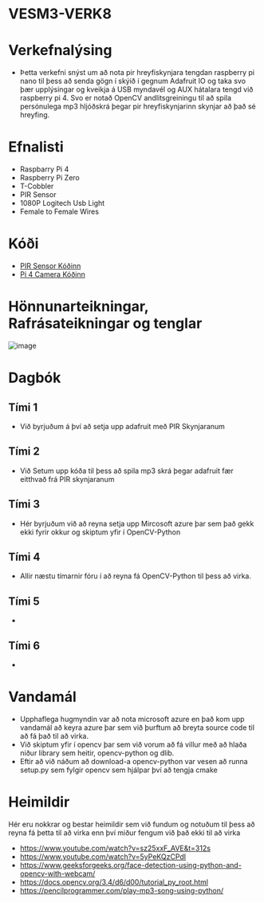 # VESM3-VERK8

# Verkefnalýsing

- Þetta verkefni snýst um að nota pir hreyfiskynjara tengdan raspberry pi nano til þess að senda gögn í skýið í gegnum Adafruit IO og taka svo þær upplýsingar og kveikja á USB myndavél og AUX hátalara tengd við raspberry pi 4. Svo er notað OpenCV andlitsgreiningu til að spila persónulega mp3 hljóðskrá þegar pir hreyfiskynjarinn skynjar að það sé hreyfing.


# Efnalisti

- Raspbarry Pi 4
- Raspberry Pi Zero
- T-Cobbler
- PIR Sensor
- 1080P Logitech Usb Light
- Female to Female Wires

# Kóði

- [PIR Sensor Kóðinn](https://github.com/Tiago-MiguelM/VESM3-VERK3/blob/main/PiNano/LokaVerkefni8%20Motion%20Sensor.py)
- [Pi 4 Camera Kóðinn](https://github.com/Tiago-MiguelM/VESM3-VERK3/blob/main/Pi4/Basics.py)

# Hönnunarteikningar, Rafrásateikningar og tenglar

![image](https://github.com/Tiago-MiguelM/VESM3-VERK3/blob/main/circuit.png)

# Dagbók

## Tími 1
- Við byrjuðum á því að setja upp adafruit með PIR Skynjaranum
## Tími 2
- Við Setum upp kóða til þess að spila mp3 skrá þegar adafruit fær eitthvað frá PIR skynjaranum
## Tími 3
- Hér byrjuðum við að reyna setja upp Mircosoft azure þar sem það gekk ekki fyrir okkur og skiptum yfir í OpenCV-Python
## Tími 4
- Allir næstu tímarnir fóru í að reyna fá OpenCV-Python til þess að virka. 
## Tími 5
-
## Tími 6
-

# Vandamál

- Upphaflega hugmyndin var að nota microsoft azure en það kom upp vandamál að keyra azure þar sem við þurftum að breyta source code til að fá það til að virka.
- Við skiptum yfir í opencv þar sem við vorum að fá villur með að hlaða niður library sem heitir, opencv-python og dlib.
- Eftir að við náðum að download-a opencv-python var vesen að runna setup.py sem fylgir opencv sem hjálpar því að tengja cmake


# Heimildir

Hér eru nokkrar og bestar heimildir sem við fundum og notuðum til þess að reyna fá þetta til að virka enn því miður fengum við það ekki til að virka 

- https://www.youtube.com/watch?v=sz25xxF_AVE&t=312s
- https://www.youtube.com/watch?v=5yPeKQzCPdI
- https://www.geeksforgeeks.org/face-detection-using-python-and-opencv-with-webcam/
- https://docs.opencv.org/3.4/d6/d00/tutorial_py_root.html
- https://pencilprogrammer.com/play-mp3-song-using-python/

